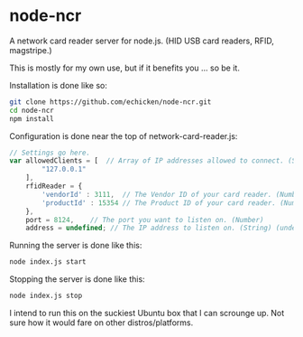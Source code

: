 # node-ncr
A network card reader server for node.js.  (HID USB card readers, RFID, magstripe.)

This is mostly for my own use, but if it benefits you ... so be it.

Installation is done like so:

```sh
git clone https://github.com/echicken/node-ncr.git
cd node-ncr
npm install
```

Configuration is done near the top of network-card-reader.js:

```js
// Settings go here.
var allowedClients = [	// Array of IP addresses allowed to connect. (Strings)
		"127.0.0.1"
	],
	rfidReader = {
		'vendorId' : 3111,	// The Vendor ID of your card reader. (Number)
		'productId' : 15354 // The Product ID of your card reader. (Number)
	},
	port = 8124,	// The port you want to listen on. (Number)
	address = undefined; // The IP address to listen on. (String) (undefined == all)
```

Running the server is done like this:

```sh
node index.js start
```

Stopping the server is done like this:

```sh
node index.js stop
```

I intend to run this on the suckiest Ubuntu box that I can scrounge up.  Not sure how it would fare on other distros/platforms.